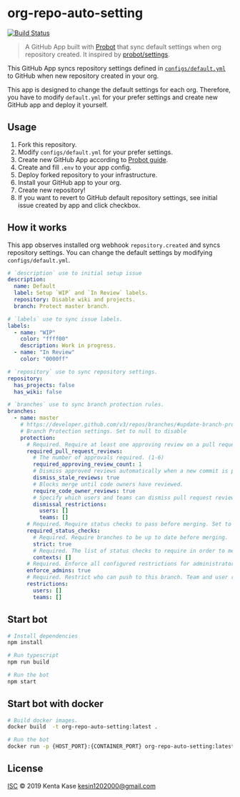 # org-repo-auto-setting
[![Build Status](https://github.com/Kesin11/org-repo-auto-setting/workflows/CI/badge.svg)](https://github.com/Kesin11/org-repo-auto-setting/actions)


> A GitHub App built with [Probot](https://github.com/probot/probot) that sync default settings when org repository created. It inspired by [probot/settings](https://github.com/probot/settings).

This GitHub App syncs repository settings defined in [`configs/default.yml`](./configs/default.yml)  to GitHub when new repository created in your org.

This app is designed to change the default settings for each org. Therefore, you have to modify `default.yml` for your prefer settings and create new GitHub app and deploy it yourself.

## Usage
1. Fork this repository.
2. Modify `configs/default.yml` for your prefer settings.
3. Create new GitHub App according to [Probot guide](https://probot.github.io/docs/development/).
4. Create and fill `.env` to your app config.
5. Deploy forked repository to your infrastructure.
6. Install your GitHub app to your org.
7. Create new repository!
8. If you want to revert to GitHub default repository settings, see initial issue created by app and click checkbox.

## How it works
This app observes installed org webhook `repository.created` and syncs repository settings. You can change the default settings by modifying `configs/default.yml`.

```yaml
# `description` use to initial setup issue
description:
  name: Default
  label: Setup `WIP` and `In Review` labels.
  repository: Disable wiki and projects.
  branch: Protect master branch.

# `labels` use to sync issue labels.
labels:
  - name: "WIP"
    color: "ffff00"
    description: Work in progress.
  - name: "In Review"
    color: "0000ff"

# `repository` use to sync repository settings.
repository:
  has_projects: false
  has_wiki: false

# `branches` use to sync branch protection rules.
branches:
  - name: master
    # https://developer.github.com/v3/repos/branches/#update-branch-protection
    # Branch Protection settings. Set to null to disable
    protection:
      # Required. Require at least one approving review on a pull request, before merging. Set to null to disable.
      required_pull_request_reviews:
        # The number of approvals required. (1-6)
        required_approving_review_count: 1
        # Dismiss approved reviews automatically when a new commit is pushed.
        dismiss_stale_reviews: true
        # Blocks merge until code owners have reviewed.
        require_code_owner_reviews: true
        # Specify which users and teams can dismiss pull request reviews. Pass an empty dismissal_restrictions object to disable. User and team dismissal_restrictions are only available for organization-owned repositories. Omit this parameter for personal repositories.
        dismissal_restrictions:
          users: []
          teams: []
      # Required. Require status checks to pass before merging. Set to null to disable
      required_status_checks:
        # Required. Require branches to be up to date before merging.
        strict: true
        # Required. The list of status checks to require in order to merge into this branch
        contexts: []
      # Required. Enforce all configured restrictions for administrators. Set to true to enforce required status checks for repository administrators. Set to null to disable.
      enforce_admins: true
      # Required. Restrict who can push to this branch. Team and user restrictions are only available for organization-owned repositories. Set to null to disable.
      restrictions:
        users: []
        teams: []
```

## Start bot

```sh
# Install dependencies
npm install

# Run typescript
npm run build

# Run the bot
npm start
```

## Start bot with docker

```sh
# Build docker images.
docker build  -t org-repo-auto-setting:latest .

# Run the bot
docker run -p {HOST_PORT}:{CONTAINER_PORT} org-repo-auto-setting:latest
```

## License

[ISC](LICENSE) © 2019 Kenta Kase <kesin1202000@gmail.com>
